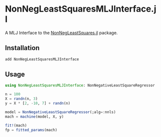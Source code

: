 # NonNegLeastSquaresMLJInterface.jl

A MLJ Interface to the [NonNegLeastSquares.jl](https://github.com/ahwillia/NonNegLeastSquares.jl) package.

## Installation

```julia
add NonNegLeastSquaresMLJInterface
```

## Usage

```julia
using NonNegLeastSquaresMLJInterface: NonNegativeLeastSquareRegressor

n = 100
X = randn(n, 3)
y = X * [2, -10, 7] + randn(n)

model = NonNegativeLeastSquareRegressor(;alg=:nnls)
mach = machine(model, X, y)

fit!(mach)
fp = fitted_params(mach)
```